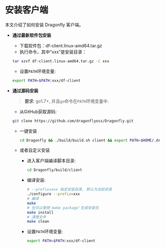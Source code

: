 # 安装客户端

本文介绍了如何安装 Dragonfly 客户端。

- **通过最新软件包安装**

  - 下载软件包：df-client.linux-amd64.tar.gz
  - 执行命令，其中“xxx”是安装目录：

  ```sh
  tar xzvf df-client.linux-amd64.tar.gz -C xxx
  ```

  - 设置`PATH`环境变量:

  ```sh
  export PATH=$PATH:xxx/df-client
  ```

- **通过源码安装**

  > **要求**: go1.7+, 并且`go`命令在`PATH`环境变量中.

  - 从GitHub获取源码:

  ```sh
  git clone https://github.com/dragonflyoss/Dragonfly.git
  ```

  - 一键安装

    ```bash
    cd Dragonfly && ./build/build.sh client && export PATH=$HOME/.dragonfly/df-client:$PATH
    ```

  - 或者自定义安装
    - 进入客户端编译脚本目录:

        ```sh
        cd Dragonfly/build/client
        ```

    - 编译安装:

        ```sh
        # --prefix=xxx 指定安装目录, 默认为当前目录
        ./configure --prefix=xxx
        # 编译
        make
        # 也可以使用'make package'生成安装包
        make install
        # 清理文件
        make clean
        ```

    - 设置`PATH`环境变量:

        ```sh
        export PATH=$PATH:xxx/df-client
        ```
